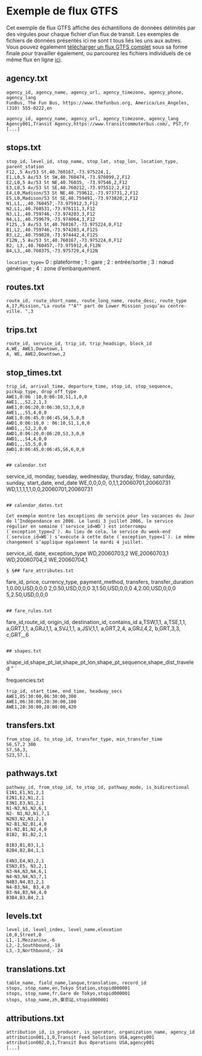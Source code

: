 # Exemple de flux GTFS 
 
 Cet exemple de flux GTFS affiche des échantillons de données délimités par des virgules pour chaque fichier d’un flux de transit. Les exemples de fichiers de données présentés ici ne sont t tous liés les uns aux autres. Vous pouvez également [télécharger un flux GTFS complet](https://github.com/google/transit/blob/master/gtfs/spec/en/examples/sample-feed-1.zip?raw=true) sous sa forme finale pour travailler également, ou parcourez les fichiers individuels de ce même flux en ligne [ici](https://github.com/google/transit/tree/master/gtfs/spec/en/examples/sample-feed-1). 
 
## agency.txt 
 
 ``` 
 agency_id, agency_name, agency_url, agency_timezone, agency_phone, agency_lang 
 FunBus, The Fun Bus, https://www.thefunbus.org, America/Los_Angeles,(310) 555-0222,en 
 ``` 
 
 ``` 
 agency_id, agency_name, agency_url, agency_timezone, agency_lang 
 Agency001,Transit Agency,https://www.transitcommuterbus.com/, PST,fr 
 [...] 
 ``` 
 
## stops.txt 
 
 ``` 
 stop_id, level_id, stop_name, stop_lat, stop_lon, location_type, parent_station 
 F12,,5 Av/53 St,40.760167,-73.975224,1, 
 E1,L0,5 Av/53 St SW,40.760474,-73.976099,2,F12 
 E2,L0,5 Av/53 St NE,40.76035, -73.97546,2,F12 
 E3,L0,5 Av/53 St SE,40.760212,-73.975512,2,F12 
 E4,L0,Madison/53 St NE,40.759612,-73.973731,2,F12 
 E5,L0,Madison/53 St SE,40.759491,-73.973820,2,F12 
 N1,L1,,,40.760457,-73.975912,3,F12 
 N2,L1,,40.760531,-73.976111,3,F12 
 N3,L1,,40.759746,-73.974203,3,F12 
 N4,L1,,40.759679,-73.974064,3,F12 
 F12S,,5 Av/53 St,40.760167,-73.975224,0,F12 
 B1,L2,,40.759746,-73.974203,4,F12S 
 B3,L2,,40.759828,-73.974442,4,F12S 
 F12N,,5 Av/53 St,40.760167,-73.975224,0,F12 
 B2, L3,,40.760457,-73.975912,4,F12N 
 B4,L3,,40.760375,-73.975729,4,F12N 
 ``` 
 `location_type=` 0 : plateforme ; 1 : gare ; 2 : entrée/sortie ; 3 : nœud générique ; 4 : zone d’embarquement. 
 
## routes.txt 
 
 ``` 
 route_id, route_short_name, route_long_name, route_desc, route_type 
 A,17,Mission,"La route ""A"" part de Lower Mission jusqu’au centre-ville. ",3 
 ``` 
 
## trips.txt 
 
 ``` 
 route_id, service_id, trip_id, trip_headsign, block_id 
 A,WE, AWE1,Downtown,1 
 A, WE, AWE2,Downtown,2 
 ``` 
 
## stop_times.txt 
 
 ``` 
 trip_id, arrival_time, departure_time, stop_id, stop_sequence, pickup_type, drop_off_type 
 AWE1,0:06 :10,0:06:10,S1,1,0,0 
 AWE1,,,S2,2,1,3 
 AWE1,0:06:20,0:06:30,S3,3,0,0 
 AWE1,,,S5,4,0,0 
 AWE1,0:06:45,0:06:45,S6,5,0,0 
 AWD1,0:06:10,0 : 06:10,S1,1,0,0 
 AWD1,,,S2,2,0,0 
 AWD1,0:06:20,0:06:20,S3,3,0,0 
 AWD1,,,S4,4,0,0 
 AWD1,,,S5,5,0,0 
 AWD1,0:06:45,0:06:45,S6,6,0,0 
 `` ` 
 
## calendar.txt 
 
 ``` 
 service_id, monday, tuesday, wednesday, thursday, friday, saturday, sunday, start_date, end_date 
 WE,0,0,0,0, 0,1,1,20060701,20060731 
 WD,1,1,1,1,1,0,0,20060701,20060731 
 ``` 
 
## calendar_dates.txt 
 
 Cet exemple montre les exceptions de service pour les vacances du Jour de l’Indépendance en 2006. Le lundi 3 juillet 2006, le service régulier en semaine (`service_id=WD`) est interrompu (`exception_type=2`). Au lieu de cela, le service du week-end (`service_id=WE`) s’exécute à cette date (`exception_type=1`). Le même changement s’applique également le mardi 4 juillet. 
 
 ``` 
 service_id, date, exception_type 
 WD,20060703,2 
 WE,20060703,1 
 WD,20060704,2 
 WE,20060704,1 
 ``` 
 § §## fare_attributes.txt 
 
 ``` 
 fare_id, price, currency_type, payment_method, transfers, transfer_duration 
 1,0.00,USD,0,0,0 
 2,0.50,USD,0,0,0 
 3,1.50,USD,0,0,0 
 4,2.00,USD,0,0,0 
 5,2.50,USD,0,0,0 
 ``` 
 
## fare_rules.txt 
 
 ``` 
 fare_id,route_id, origin_id, destination_id, contains_id 
 a,TSW,1,1, 
 a,TSE,1,1, 
 a,GRT,1,1, 
 a,GRJ,1,1, 
 a,SVJ,1,1, 
 a,JSV,1,1, 
 a,GRT,2,4, 
 a,GRJ,4,2, 
 b,GRT,3,3, 
 c,GRT,,,6 
 ``` 
 
## shapes.txt 
 
 ``` 
 shape_id,shape_pt_lat,shape_pt_lon,shape_pt_sequence,shape_dist_traveled " `

 frequencies.txt 
 
 ``` 
 trip_id, start_time, end_time, headway_secs 
 AWE1,05:30:00,06:30:00,300 
 AWE1,06:30:00,20:30:00,180 
 AWE1,20:30:00,28:00:00,420 
 ``` 
 
## transfers.txt 
 
 ``` 
 from_stop_id, to_stop_id, transfer_type, min_transfer_time 
 S6,S7,2 300 
 S7,S6,3, 
 S23,S7,1, 
 ``` 
 
## pathways.txt 
 
 ``` 
 pathway_id, from_stop_id, to_stop_id, pathway_mode, is_bidirectional 
 E1N1,E1,N1,2,1 
 E2N1,E2,N1,2,1 
 E3N1,E3,N1,2,1 
 N1-N2,N1,N2,6,1 
 N2- N1,N2,N1,7,1 
 N2N3,N2,N3,2,1 
 N2-B1,N2,B1,4,0 ​​
 B1-N2,B1,N2,4,0 
 B1B2, B1,B2,2,1 
 
 B1B3,B1,B3,1,1 
 B2B4,B2,B4,1,1 
 
 E4N3,E4,N3,2,1 
 E5N3,E5, N3,2,1 
 N3-N4,N3,N4,6,1 
 N4-N3,N4,N3,7,1 
 N4B3,N4,B3,2,1 
 N4-B3,N4, B3,4,0 
 B3-N4,B3,N4,4,0 
 B3B4,B3,B4,2,1 
 ``` 
 
## levels.txt 
 
 ``` 
 level_id, level_index, level_name,elevation 
 L0,0,Street,0 
 L1,-1,Mezzanine,-6 
 L2,-2,Southbound,-18 
 L3,-3,Northbound,- 24 
 ``` 
 
## translations.txt 
 
 ``` 
 table_name, field_name,langue,translation, record_id 
 stops, stop_name,en,Tokyo Station,stopid000001 
 stops, stop_name,fr,Gare de Tokyo,stopid000001 
 stops, stop_name,zh,東京站,stopid000001 
 ``` 
 
## attributions.txt 
 
 ``` 
 attribution_id, is_producer, is_operator, organization_name, agency_id 
 attribution001,1,0,Transit Feed Solutions USA,agency001 
 attribution002,0,1,Transit Bus Operations USA,agency001 
 [...] 
 ```

